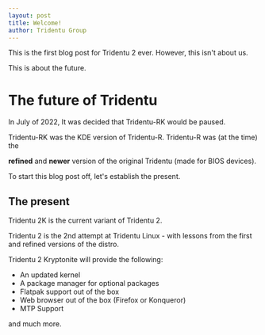 ```yaml
---
layout: post
title: Welcome!
author: Tridentu Group
---
```


This is the first blog post for Tridentu 2 ever. However, this isn't about us.

This is about the future.


# The future of Tridentu

In July of 2022, It was decided that Tridentu-RK would be paused.

Tridentu-RK was the KDE version of Tridentu-R. Tridentu-R was (at the time) the

**refined** and **newer** version of the original Tridentu (made for BIOS devices).

To start this blog post off, let's establish the present.


## The present

Tridentu 2K is the current variant of Tridentu 2.

Tridentu 2 is the 2nd attempt at Tridentu Linux - with lessons from the first and refined versions of the distro.

Tridentu 2 Kryptonite will provide the following:

- An updated kernel
- A package manager for optional packages
- Flatpak support out of the box
- Web browser out of the box (Firefox or Konqueror)
- MTP Support

and much more.
